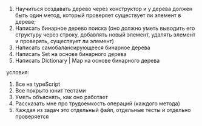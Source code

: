 1. Научиться создавать дерево через конструктор и у дерева должен быть один метод, который проверяет существует ли элемент в дереве;
2. Написать бинарное дерево поиска (оно должно уметь выводить его структуру через строку, добавлять новый элемент, удалять элемент и проверять, существует ли элемент)
3. Написать самобалансирующееся бинарное дерева
4. Написать Set на основе бинарного дерева
5. Написать Dictionary | Map на основе бинарного дерева

условия:
1. Все на typeScript
2. Все покрыто юнит тестами
3. Уметь объяснять, как оно работает
4. Рассказать мне про трудоемкость операций (каждого метода)
5. Каждая из задач это отдельный файл, отдельные тесты и отдельно проверяется
